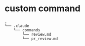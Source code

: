 # custom command

```
.
└── .claude
    └── commands
        └── review.md
        └── pr_review.md
```
